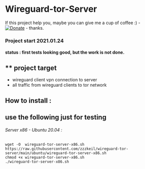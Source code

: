 # Wireguard-tor-Server 
If this project help you, maybe you can give me a cup of coffee :)  - [![Donate](https://img.shields.io/badge/Donate-PayPal-green.svg)](https://www.paypal.com/donate/?hosted_button_id=WGCNYVFKTHC3C) - thanks.

### Project start 2021.01.24
#### status : first tests looking good, but the work is not done.

## ** project target 
* wireguard client vpn connection to server 
* all traffic from wireguard clients to tor network


## How to install :  
## use the following just for testing 

###### Server x86 - Ubuntu 20.04 :
```
wget -O  wireguard-tor-server-x86.sh https://raw.githubusercontent.com/zzzkeil/wireguard-tor-server/main/ubuntu/wireguard-tor-server-x86.sh
chmod +x wireguard-tor-server-x86.sh
./wireguard-tor-server-x86.sh
```




